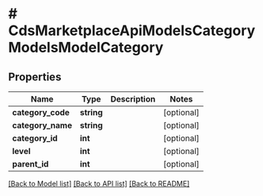 # # CdsMarketplaceApiModelsCategoryModelsModelCategory

## Properties

Name | Type | Description | Notes
------------ | ------------- | ------------- | -------------
**category_code** | **string** |  | [optional]
**category_name** | **string** |  | [optional]
**category_id** | **int** |  | [optional]
**level** | **int** |  | [optional]
**parent_id** | **int** |  | [optional]

[[Back to Model list]](../../README.md#models) [[Back to API list]](../../README.md#endpoints) [[Back to README]](../../README.md)
